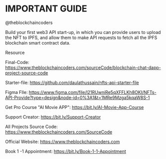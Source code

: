 # IMPORTANT GUIDE

@theblockchaincoders

Build your first web3 API start-up, in which you can provide users to upload the NFT to IPFS, and allow them to make API requests to fetch all the IPFS blockchain smart contract data.

Resource

Final-Code: https://www.theblockchaincoders.com/sourceCode/blockchain-chat-dapp-project-source-code

Starter-file: https://github.com/daulathussain/nfts-api-starter-file

Figma FIle: https://www.figma.com/file/l21RUwniRe5qXFFLKh8OKI/NFTs-API-Provide?type=design&node-id=0%3A1&t=1MRe9Mzga5kqaW8S-1

Get Pro Course "AI Movie APP": https://bit.ly/AI-Movie-App-Course

Support Creator: https://bit.ly/Support-Creator

All Projects Source Code: https://www.theblockchaincoders.com/SourceCode

Official Website: https://www.theblockchaincoders.com

Book 1 -1 Appointment: https://bit.ly/Book-1-1-Appointment
